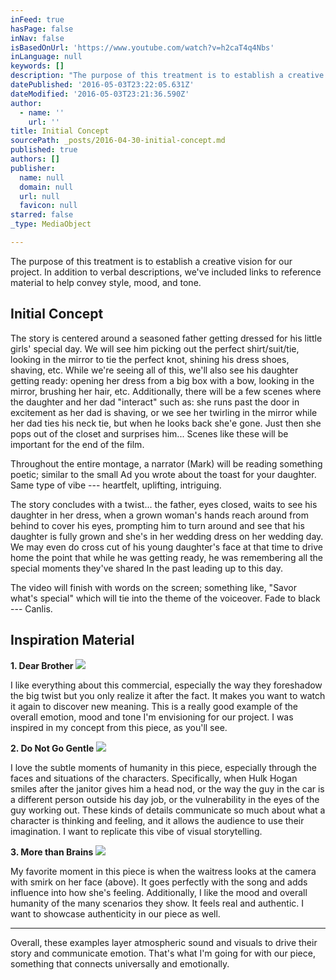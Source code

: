 ```yaml
---
inFeed: true
hasPage: false
inNav: false
isBasedOnUrl: 'https://www.youtube.com/watch?v=h2caT4q4Nbs'
inLanguage: null
keywords: []
description: "The purpose of this treatment is to establish a creative vision for our project. In addition to verbal descriptions, we've included links to reference material to help convey style, mood, and tone."
datePublished: '2016-05-03T23:22:05.631Z'
dateModified: '2016-05-03T23:21:36.590Z'
author:
  - name: ''
    url: ''
title: Initial Concept
sourcePath: _posts/2016-04-30-initial-concept.md
published: true
authors: []
publisher:
  name: null
  domain: null
  url: null
  favicon: null
starred: false
_type: MediaObject

---
```

The purpose of this treatment is to establish a creative vision for our project. In addition to verbal descriptions, we've included links to reference material to help convey style, mood, and tone.

## Initial Concept

The story is centered around a seasoned father getting dressed for his little girls' special day. We will see him picking out the perfect shirt/suit/tie, looking in the mirror to tie the perfect knot, shining his dress shoes, shaving, etc. While we're seeing all of this, we'll also see his daughter getting ready: opening her dress from a big box with a bow, looking in the mirror, brushing her hair, etc. Additionally, there will be a few scenes where the daughter and her dad "interact" such as: she runs past the door in excitement as her dad is shaving, or we see her twirling in the mirror while her dad ties his neck tie, but when he looks back she'e gone. Just then she pops out of the closet and surprises him... Scenes like these will be important for the end of the film.

Throughout the entire montage, a narrator (Mark) will be reading something poetic; similar to the small Ad you wrote about the toast for your daughter. Same type of vibe --- heartfelt, uplifting, intriguing.

The story concludes with a twist... the father, eyes closed, waits to see his daughter in her dress, when a grown woman's hands reach around from behind to cover his eyes, prompting him to turn around and see that his daughter is fully grown and she's in her wedding dress on her wedding day. We may even do cross cut of his young daughter's face at that time to drive home the point that while he was getting ready, he was remembering all the special moments they've shared In the past leading up to this day.

The video will finish with words on the screen; something like, "Savor what's special" which will tie into the theme of the voiceover. Fade to black --- Canlis.

## Inspiration Material

**1\. Dear Brother**
![](https://s3-us-west-2.amazonaws.com/the-grid-img/p/13179d6617afdfa6049a18c37cf2a8309cf71021.png)

I like everything about this commercial, especially the way they foreshadow the big twist but you only realize it after the fact. It makes you want to watch it again to discover new meaning. This is a really good example of the overall emotion, mood and tone I'm envisioning for our project. I was inspired in my concept from this piece, as you'll see.

**2\. Do Not Go Gentle**
![](https://the-grid-user-content.s3-us-west-2.amazonaws.com/dd0f2a23-e3c3-4391-9250-243e4ff98083.png)

I love the subtle moments of humanity in this piece, especially through the faces and situations of the characters. Specifically, when Hulk Hogan smiles after the janitor gives him a head nod, or the way the guy in the car is a different person outside his day job, or the vulnerability in the eyes of the guy working out. These kinds of details communicate so much about what a character is thinking and feeling, and it allows the audience to use their imagination. I want to replicate this vibe of visual storytelling.

**3\. More than Brains**
![](https://the-grid-user-content.s3-us-west-2.amazonaws.com/83b028f9-ac7d-40de-b6c3-aefc596f138d.png)

My favorite moment in this piece is when the waitress looks at the camera with smirk on her face (above). It goes perfectly with the song and adds influence into how she's feeling. Additionally, I like the mood and overall humanity of the many scenarios they show. It feels real and authentic. I want to showcase authenticity in our piece as well.

---

Overall, these examples layer atmospheric sound and visuals to drive their story and communicate emotion. That's what I'm going for with our piece, something that connects universally and emotionally.